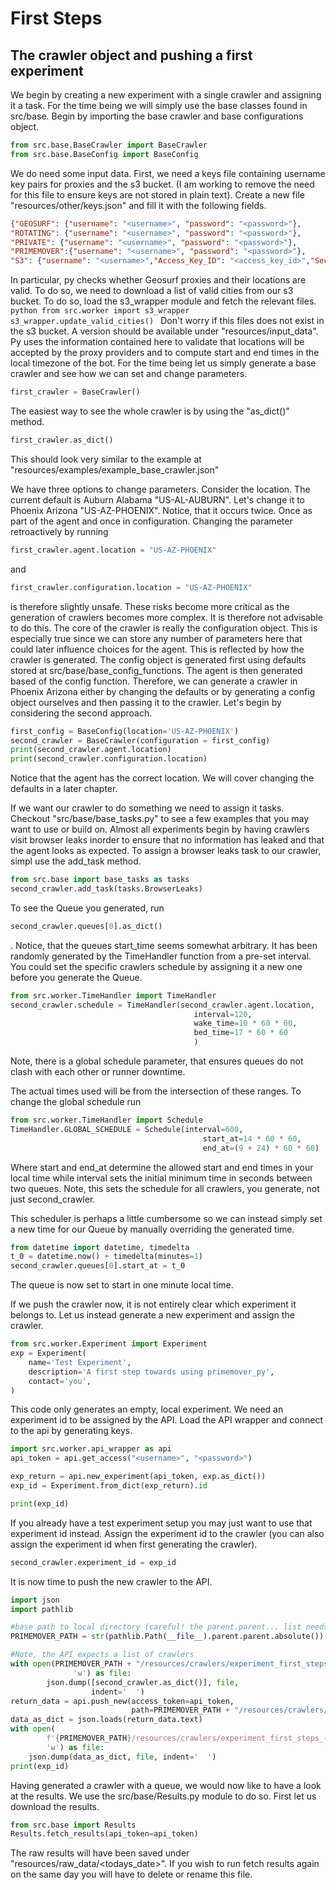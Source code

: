 # First Steps
## The crawler object and pushing a first experiment
We begin by creating a new experiment with a single crawler and assigning it a task.
For the time being we will simply use the base classes found in src/base. Begin by importing
the base crawler and base configurations object.

```python
from src.base.BaseCrawler import BaseCrawler
from src.base.BaseConfig import BaseConfig
```

We do need some input data. First, we need a keys file containing 
username key pairs for proxies and the s3 bucket. (I am working to remove the need
for this file to ensure keys are not stored in plain text). Create a new file "resources/other/keys.json"
and fill it with the following fields.

```json
{"GEOSURF": {"username": "<username>", "password": "<password>"},
"ROTATING": {"username": "<username>", "password": "<password>"},
"PRIVATE": {"username": "<username>", "password": "<password>"},
"PRIMEMOVER":{"username": "<username>", "password": "<password>"},
"S3": {"username": "<username>","Access_Key_ID": "<access_key_id>","Secret_Access_Key":"<secret_access_key>"}}
```

In particular, py checks whether Geosurf proxies and their
locations are valid. To do so, we need to download a list of valid cities from our
s3 bucket. To do so, load the s3_wrapper module and fetch the relevant files.
`python
from src.worker import s3_wrapper
s3_wrapper.update_valid_cities()
`
Don't worry if this files does not exist in the s3 bucket. A version
should be available under "resources/input_data". Py uses the information contained here
to validate that locations will be accepted by the proxy providers and to compute start and end
times in the local timezone of the bot.
For the time being let us simply generate a base crawler and see how we can set and change parameters.

```python
first_crawler = BaseCrawler()
```
The easiest way to see the whole crawler is by using the "as_dict()" method.

```python
first_crawler.as_dict()
```

This should look very similar to the example at "resources/examples/example_base_crawler.json"

We have three options to change parameters. Consider the location. The current default is Auburn Alabama
"US-AL-AUBURN". Let's change it to Phoenix Arizona "US-AZ-PHOENIX". Notice, that it occurs twice.
Once as part of the agent and once in configuration. Changing the parameter retroactively
by running
```python
first_crawler.agent.location = "US-AZ-PHOENIX"
```

and 

```python
first_crawler.configuration.location = "US-AZ-PHOENIX"
``` 

is therefore slightly unsafe.
These risks become more critical as the generation of crawlers becomes more complex. 
It is therefore not advisable to do this. The core of the crawler is really the configuration object.
This is especially true since we can store any number of parameters here that could later influence
choices for the agent. This is reflected by how the crawler is generated. The config object is generated
first using defaults stored at src/base/base_config_functions. The agent is then generated
based of the config function. Therefore, we can generate a crawler in Phoenix Arizona
either by changing the defaults or by generating a config object ourselves and then passing it to the crawler. 
Let's begin by considering the second approach. 

```python
first_config = BaseConfig(location='US-AZ-PHOENIX')
second_crawler = BaseCrawler(configuration = first_config)
print(second_crawler.agent.location)
print(second_crawler.configuration.location)
```
Notice that the agent has the correct location. We will cover changing the defaults in a later chapter.

If we want our crawler to do something we need to assign it tasks. Checkout 
"src/base/base_tasks.py" to see a few examples that you may want to use or build on.
Almost all experiments begin by having crawlers visit browser leaks inorder to ensure that no information
has leaked and that the agent looks as expected. To assign a browser leaks task to our crawler, simpl use the add_task method.

```python
from src.base import base_tasks as tasks
second_crawler.add_task(tasks.BrowserLeaks)
```
To see the Queue you generated, run
```python
second_crawler.queues[0].as_dict()
```
.
Notice, that the queues start_time seems somewhat arbitrary. It has been randomly generated
by the TimeHandler function from a pre-set interval. 
You could set the specific crawlers schedule by assigning it a new one before you generate the Queue.

```python
from src.worker.TimeHandler import TimeHandler
second_crawler.schedule = TimeHandler(second_crawler.agent.location,
                                         interval=120,
                                         wake_time=10 * 60 * 60,
                                         bed_time=17 * 60 * 60
                                         )
```
Note, there is a global schedule parameter, that ensures queues do not clash with each other or runner downtime.

The actual times used will be from the intersection of these ranges. To change the global schedule
run
```python
from src.worker.TimeHandler import Schedule
TimeHandler.GLOBAL_SCHEDULE = Schedule(interval=600,
                                           start_at=14 * 60 * 60,
                                           end_at=(9 + 24) * 60 * 60)
```
Where start and end_at determine the allowed start and 
end times in your local time while interval sets the initial minimum time in seconds between
two queues. Note, this sets the schedule for all crawlers, you generate, not just second_crawler.

This scheduler is perhaps a little cumbersome so we can instead simply set a new time for our Queue
by manually overriding the generated time. 
```python
from datetime import datetime, timedelta
t_0 = datetime.now() + timedelta(minutes=1)
second_crawler.queues[0].start_at = t_0
```
The queue is now set to start in one minute local time.

If we push the crawler now, it is not entirely clear which experiment it belongs to.
Let us instead generate a new experiment and assign the crawler.
```python
from src.worker.Experiment import Experiment
exp = Experiment(
    name='Test Experiment',
    description='A first step towards using primemover_py',
    contact='you',
)
```
This code only generates an empty, local experiment. We need an experiment id to be assigned by the API.
Load the API wrapper and connect to the api by generating keys.
```python
import src.worker.api_wrapper as api
api_token = api.get_access("<username>", "<password>")

exp_return = api.new_experiment(api_token, exp.as_dict())
exp_id = Experiment.from_dict(exp_return).id

print(exp_id)
```
If you already have a test experiment setup you may just want to use that experiment id instead.
Assign the experiment id to the crawler (you can also assign the experiment id when first generating the crawler).
```python
second_crawler.experiment_id = exp_id
```

It is now time to push the new crawler to the API.
```python
import json
import pathlib

#base path to local directory (careful! the parent.parent... list needs to match the levels to return to the root folder. 3 parents, assumes we are 3 folders deep ) 
PRIMEMOVER_PATH = str(pathlib.Path(__file__).parent.parent.absolute())

#Note, the API expects a list of crawlers
with open(PRIMEMOVER_PATH + "/resources/crawlers/experiment_first_steps.json",
              'w') as file:
        json.dump([second_crawler.as_dict()], file,
                  indent='  ')
return_data = api.push_new(access_token=api_token,
                           path=PRIMEMOVER_PATH + "/resources/crawlers/experiment_first_steps.json")
data_as_dict = json.loads(return_data.text)
with open(
        f'{PRIMEMOVER_PATH}/resources/crawlers/experiment_first_steps_{datetime.now().date().isoformat()}.json',
        'w') as file:
    json.dump(data_as_dict, file, indent='  ')
print(exp_id)
```
Having generated a crawler with a queue, we would now like to have a look at the results.
We use the src/base/Results.py module to do so.
First let us download the results. 

```python
from src.base import Results
Results.fetch_results(api_token=api_token)
```
The raw results will have been saved under "resources/raw_data/<todays_date>". 
If you wish to run fetch results again on the same day you will have to delete or rename this file.
